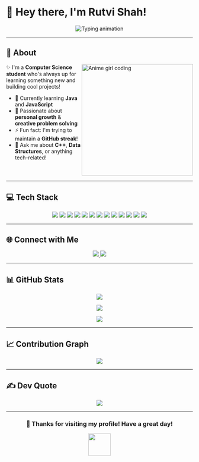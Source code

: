 # 🌸 Hey there, I'm Rutvi Shah!  

<p align="center">
  <img src="https://readme-typing-svg.herokuapp.com?font=Fira+Code&size=24&duration=3000&pause=800&color=00FFFF&center=true&vCenter=true&width=600&lines=Welcome+to+my+GitHub+profile+💚;Breaking+code+%7C+Building+dreams+🚀;Always+learning+%7C+Always+growing+🌱" alt="Typing animation" />
</p>

---

## 💫 About

<img align="right" src="https://media.giphy.com/media/L1R1tvI9svkIWwpVYr/giphy.gif" width="300" alt="Anime girl coding" />

✨ I'm a **Computer Science student** who's always up for learning something new and building cool projects!  

- 🔭 Currently learning **Java** and **JavaScript**  
- 🌱 Passionate about **personal growth** & **creative problem solving**  
- ⚡ Fun fact: I'm trying to maintain a **GitHub streak**!  
- 💬 Ask me about **C++**, **Data Structures**, or anything tech-related!  

<br clear="right"/>

---

## 💻 Tech Stack  

<div align="center">  
  <img src="https://img.shields.io/badge/C-111827?style=for-the-badge&logo=c&logoColor=white" /> 
  <img src="https://img.shields.io/badge/C++-111827?style=for-the-badge&logo=c%2B%2B&logoColor=white" /> 
  <img src="https://img.shields.io/badge/Java-111827?style=for-the-badge&logo=openjdk&logoColor=white" /> 
  <img src="https://img.shields.io/badge/JavaScript-111827?style=for-the-badge&logo=javascript&logoColor=white" /> 
  <img src="https://img.shields.io/badge/HTML5-111827?style=for-the-badge&logo=html5&logoColor=white" /> 
  <img src="https://img.shields.io/badge/CSS3-111827?style=for-the-badge&logo=css3&logoColor=white" />  
  <img src="https://img.shields.io/badge/PHP-111827?style=for-the-badge&logo=php&logoColor=white" /> 
  <img src="https://img.shields.io/badge/Python-111827?style=for-the-badge&logo=python&logoColor=white" /> 
  <img src="https://img.shields.io/badge/Vercel-111827?style=for-the-badge&logo=vercel&logoColor=white" /> 
  <img src="https://img.shields.io/badge/Canva-111827?style=for-the-badge&logo=canva&logoColor=white" /> 
  <img src="https://img.shields.io/badge/Git-111827?style=for-the-badge&logo=git&logoColor=white" /> 
  <img src="https://img.shields.io/badge/GitHub-111827?style=for-the-badge&logo=github&logoColor=white" /> 
  <img src="https://img.shields.io/badge/Notion-111827?style=for-the-badge&logo=notion&logoColor=white" /> 
</div>

---

## 🌐 Connect with Me  

<div align="center">
  <a href="https://www.linkedin.com/in/rutvi-shah-55b72b317">
    <img src="https://img.shields.io/badge/LinkedIn-0077B5?logo=linkedin&logoColor=white&style=for-the-badge"/>
  </a>
  <a href="mailto:shahrutvi020@gmail.com">
    <img src="https://img.shields.io/badge/Email-D14836?logo=gmail&logoColor=white&style=for-the-badge"/>
  </a>
</div>

---

## 📊 GitHub Stats  

<p align="center">
  <img src="https://streak-stats.demolab.com?user=RutviShah2&theme=tokyonight&hide_border=true" />
</p>

<p align="center">
  <img src="https://github-readme-stats.vercel.app/api?username=RutviShah2&show_icons=true&theme=tokyonight&hide_border=true" />
</p>

<p align="center">
  <img src="https://github-readme-stats.vercel.app/api/top-langs/?username=RutviShah2&theme=tokyonight&hide_border=true&layout=compact&langs_count=8" />
</p>

---

## 📈 Contribution Graph  

<p align="center">
  <img src="https://github-readme-activity-graph.vercel.app/graph?username=RutviShah2&theme=tokyo-night&hide_border=true&area=true&point=00FFFF" />
</p>

---

## ✍ Dev Quote  

<p align="center">
  <img src="https://quotes-github-readme.vercel.app/api?type=horizontal&theme=tokyonight" />
</p>

---

<div align="center">  

  ### 💚 Thanks for visiting my profile! Have a great day!  

  <img src="https://media.giphy.com/media/v1.Y2lkPTc5MGI3NjExYWF6bGVtdmtrNWg4N2NyZmV6M2NuYjZjamplbGVkdGprd3JsNWtzaCZlcD12MV9pbnRlcm5hbF9naWZfYnlfaWQmY3Q9Zw/LnQjpWaON8nhr21vNW/giphy.gif" width="60">  

</div>
